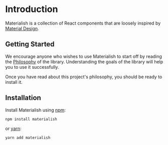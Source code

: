 # Introduction

Materialish is a collection of React components that are loosely inspired by
[Material Design](https://material.io/).

## Getting Started

We encourage anyone who wishes to use Materialish to start off by reading the
[Philosophy](/philosophy) of the library. Understanding the goals of the library
will help you to use it successfully.

Once you have read about this project's philosophy, you should be ready to install it.

## Installation

Install Materialish using [npm](https://www.npmjs.com):

```
npm install materialish
```

or [yarn](https://yarnpkg.com/):

```
yarn add materialish
```
